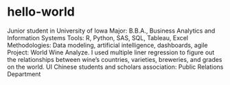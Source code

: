 # hello-world
Junior student in University of Iowa
Major: B.B.A., Business Analytics and Information Systems
Tools: R, Python, SAS, SQL, Tableau, Excel
Methodologies: Data modeling, artificial intelligence, dashboards, agile
Project: World Wine Analyze. I used multiple liner regression to figure out the relationships between wine’s countries, varieties, breweries, and grades on the world. 
UI Chinese students and scholars association: Public Relations Department
